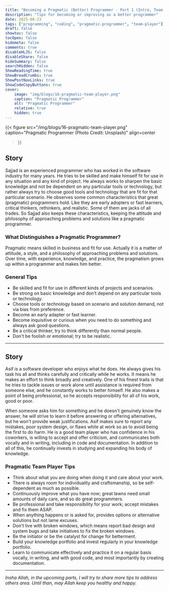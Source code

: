 ```yaml
---
title: "Becoming a Pragmatic (Better) Programmer - Part 1 (Intro, Team Player)"
description: "Tips for becoming or improving as a better programmer"
date: 2025-08-23
tags: ["programming", "coding", "pragmatic-programmer", "team-player"]
draft: false
showtoc: false
tocOpen: false
hidemeta: false
comments: true
disableHLJS: false
disableShare: false
hideSummary: false
searchHidden: false
ShowReadingTime: true
ShowBreadCrumbs: true
ShowPostNavLinks: true
ShowCodeCopyButtons: true
cover:
    image: "img/blogs/16-pragmatic-team-player.png"
    caption: "Pragmatic Programmer"
    alt: "Pragmatic Programmer"
    relative: true
    hidden: true
---
```


{{< figure
    src="/img/blogs/16-pragmatic-team-player.png"
    caption="Pragmatic Programmer (Photo Credit: Unsplash)"
    align=center
>}}

## Story
Sajjad is an experienced programmer who has worked in the software industry for many years. He tries to be skilled and make himself fit for use in any situation and any kind of project. He always works to sharpen the basic knowledge and not be dependent on any particular tools or technology, but rather always try to choose good tools and technology that are fit for that particular scenario. He observes some common characteristics that great (pragmatic) programmers hold. Like they are early adopters or fast learners, critical thinkers, rethinkers, and realistic. Some of them are jacks of all trades. So Sajjad also keeps these characteristics, keeping the attitude and philosophy of approaching problems and solutions like a pragmatic programmer.

### What Distinguishes a Pragmatic Programmer?
Pragmatic means skilled in business and fit for use. Actually it is a matter of attitude, a style, and a philosophy of approaching problems and solutions. Over time, with experience, knowledge, and practice, the pragmatism grows up within a programmer and makes him better.

### General Tips
- Be skilled and fit for use in different kinds of projects and scenarios.
- Be strong on basic knowledge and don't depend on any particular tools or technology.
- Choose tools or technology based on scenario and solution demand, not via bias from preference. 
- Become an early adapter or fast learner.
- Become inquisitive or curious when you need to do something and always ask good questions.
- Be a critical thinker, try to think differently than normal people.
- Don't be foolish or emotional; try to be realistic.

---

## Story
Asif is a software developer who enjoys what he does. He always gives his task his all and thinks carefully and critically while he works. It means he makes an effort to think broadly and creatively. One of his finest traits is that he tries to tackle issues or work alone until assistance is required from someone else, and he constantly works to better himself. He also makes a point of being professional, so he accepts responsibility for all of his work, good or poor. 

When someone asks him for something and he doesn't genuinely know the answer, he will strive to learn it before answering or offering alternatives, but he won't provide weak justifications. Asif makes sure to report any mistakes, poor system design, or flaws while at work so as to avoid being the first to do harm. He is a good team player who has confidence in his coworkers, is willing to accept and offer criticism, and communicates both vocally and in writing, including in code and documentation. In addition to all of this, he continually invests in studying and expanding his body of knowledge.

### Pragmatic Team Player Tips
- Think about what you are doing when doing it and care about your work.
- There is always room for individuality and craftsmanship, so be self-dependent as much as possible.
- Continuously improve what you have now; great lawns need small amounts of daily care, and so do great programmers.
- Be professional and take responsibility for your work; accept mistakes and fix them ASAP.
- When anything happens or is asked for, provides options or alternative solutions but not lame excuses.
- Don't live with broken windows, which means report bad design and system bugs and take initiatives to fix the broken windows.
- Be the initiator or be the catalyst for change for betterment.
- Build your knowledge portfolio and invest regularly in your knowledge portfolio.
- Learn to communicate effectively and practice it on a regular basis vocally, in writing, and with good code, and most importantly by creating documentation.

---

*Insha Allah, in the upcoming parts, I will try to share more tips to address others area. Until than, may Allah keep you healthy and happy.*